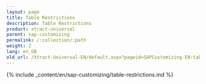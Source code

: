 ```yaml
---
layout: page
title: Table Restrictions
description: Table Restrictions
product: xtract-universal
parent: sap-customizing
permalink: /:collection/:path
weight: 2
lang: en_GB
old_url: /Xtract-Universal-EN/default.aspx?pageid=SAPCustomizing-EN:table-restrictions
---
```


{% include _content/en/sap-customizing/table-restrictions.md  %}